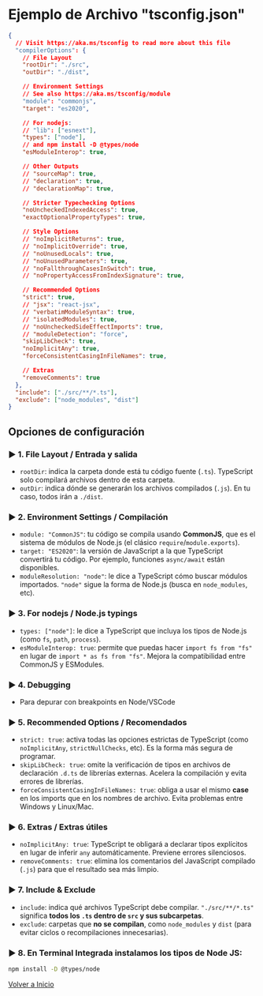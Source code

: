 # Ejemplo de Archivo "tsconfig.json"

```json
{
  // Visit https://aka.ms/tsconfig to read more about this file
  "compilerOptions": {
    // File Layout
    "rootDir": "./src",
    "outDir": "./dist",

    // Environment Settings
    // See also https://aka.ms/tsconfig/module
    "module": "commonjs",
    "target": "es2020",

    // For nodejs:
    // "lib": ["esnext"],
    "types": ["node"],
    // and npm install -D @types/node
    "esModuleInterop": true,

    // Other Outputs
    // "sourceMap": true,
    // "declaration": true,
    // "declarationMap": true,

    // Stricter Typechecking Options
    "noUncheckedIndexedAccess": true,
    "exactOptionalPropertyTypes": true,

    // Style Options
    // "noImplicitReturns": true,
    // "noImplicitOverride": true,
    // "noUnusedLocals": true,
    // "noUnusedParameters": true,
    // "noFallthroughCasesInSwitch": true,
    // "noPropertyAccessFromIndexSignature": true,

    // Recommended Options
    "strict": true,
    // "jsx": "react-jsx",
    // "verbatimModuleSyntax": true,
    // "isolatedModules": true,
    // "noUncheckedSideEffectImports": true,
    // "moduleDetection": "force",
    "skipLibCheck": true,
    "noImplicitAny": true,
    "forceConsistentCasingInFileNames": true,

    // Extras
    "removeComments": true
  },
  "include": ["./src/**/*.ts"],
  "exclude": ["node_modules", "dist"]
}
```

## Opciones de configuración

### ▶️ 1. File Layout / Entrada y salida

- `rootDir`: indica la carpeta donde está tu código fuente (`.ts`). TypeScript solo compilará archivos dentro de esta carpeta.
- `outDir`: indica dónde se generarán los archivos compilados (`.js`). En tu caso, todos irán a `./dist`.

### ▶️ 2. Environment Settings / Compilación

- `module: "CommonJS"`: tu código se compila usando **CommonJS**, que es el sistema de módulos de Node.js (el clásico `require`/`module.exports`).
- `target: "ES2020"`: la versión de JavaScript a la que TypeScript convertirá tu código. Por ejemplo, funciones `async/await` están disponibles.
- `moduleResolution: "node"`: le dice a TypeScript cómo buscar módulos importados. `"node"` sigue la forma de Node.js (busca en `node_modules`, etc).

### ▶️ 3. For nodejs / Node.js typings

- `types: ["node"]`: le dice a TypeScript que incluya los tipos de Node.js (como `fs`, `path`, `process`).
- `esModuleInterop: true`: permite que puedas hacer `import fs from "fs"` en lugar de `import * as fs from "fs"`. Mejora la compatibilidad entre CommonJS y ESModules.

### ▶️ 4. Debugging

- Para depurar con breakpoints en Node/VSCode

### ▶️ 5. Recommended Options / Recomendados

- `strict: true`: activa todas las opciones estrictas de TypeScript (como `noImplicitAny`, `strictNullChecks`, etc). Es la forma más segura de programar.
- `skipLibCheck: true`: omite la verificación de tipos en archivos de declaración `.d.ts` de librerías externas. Acelera la compilación y evita errores de librerías.
- `forceConsistentCasingInFileNames: true`: obliga a usar el mismo **case** en los imports que en los nombres de archivo. Evita problemas entre Windows y Linux/Mac.

### ▶️ 6. Extras / Extras útiles

- `noImplicitAny: true`: TypeScript te obligará a declarar tipos explícitos en lugar de inferir `any` automáticamente. Previene errores silenciosos.
- `removeComments: true`: elimina los comentarios del JavaScript compilado (`.js`) para que el resultado sea más limpio.

### ▶️ 7. Include & Exclude

- `include`: indica qué archivos TypeScript debe compilar. `"./src/**/*.ts"` significa **todos los `.ts` dentro de `src` y sus subcarpetas**.
- `exclude`: carpetas que **no se compilan**, como `node_modules` y `dist` (para evitar ciclos o recompilaciones innecesarias).

### ▶️ 8. En Terminal Integrada instalamos los tipos de Node JS:

```bash
npm install -D @types/node
```

[Volver a Inicio](../../README.md)